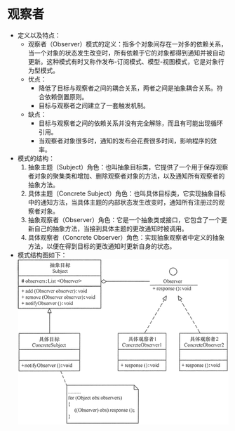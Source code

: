 # 观察者

- 定义以及特点：
    - 观察者（Observer）模式的定义：指多个对象间存在一对多的依赖关系，当一个对象的状态发生改变时，所有依赖于它的对象都得到通知并被自动更新。这种模式有时又称作发布-订阅模式、模型-视图模式，它是对象行为型模式。
    - 优点：
        - 降低了目标与观察者之间的耦合关系，两者之间是抽象耦合关系。符合依赖倒置原则。
        - 目标与观察者之间建立了一套触发机制。
    - 缺点：
        - 目标与观察者之间的依赖关系并没有完全解除，而且有可能出现循环引用。
        - 当观察者对象很多时，通知的发布会花费很多时间，影响程序的效率。
- 模式的结构：
    1. 抽象主题（Subject）角色：也叫抽象目标类，它提供了一个用于保存观察者对象的聚集类和增加、删除观察者对象的方法，以及通知所有观察者的抽象方法。
    2. 具体主题（Concrete Subject）角色：也叫具体目标类，它实现抽象目标中的通知方法，当具体主题的内部状态发生改变时，通知所有注册过的观察者对象。
    3. 抽象观察者（Observer）角色：它是一个抽象类或接口，它包含了一个更新自己的抽象方法，当接到具体主题的更改通知时被调用。
    4. 具体观察者（Concrete Observer）角色：实现抽象观察者中定义的抽象方法，以便在得到目标的更改通知时更新自身的状态。
- 模式结构图如下：
  ![](resources/observer.gif)